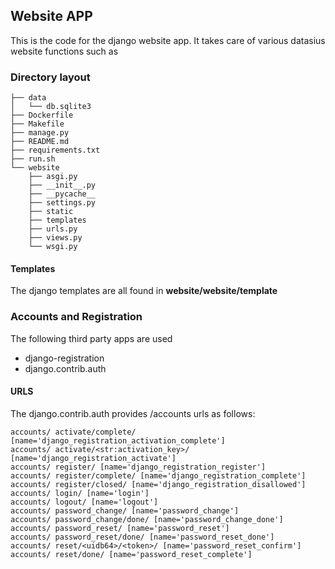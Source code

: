 ## Website APP

This is the code for the django website app. It takes care of various datasius
website functions such as 


### Directory layout

```
├── data
│   └── db.sqlite3
├── Dockerfile
├── Makefile
├── manage.py
├── README.md
├── requirements.txt
├── run.sh
└── website
    ├── asgi.py
    ├── __init__.py
    ├── __pycache__
    ├── settings.py
    ├── static
    ├── templates
    ├── urls.py
    ├── views.py
    └── wsgi.py
```
#### Templates

The django templates are all found in **website/website/template** 


### Accounts and Registration

The following third party apps are used

* django-registration
* django.contrib.auth

#### URLS 

The django.contrib.auth provides /accounts urls as follows:

```
accounts/ activate/complete/ [name='django_registration_activation_complete']
accounts/ activate/<str:activation_key>/ [name='django_registration_activate']
accounts/ register/ [name='django_registration_register']
accounts/ register/complete/ [name='django_registration_complete']
accounts/ register/closed/ [name='django_registration_disallowed']
accounts/ login/ [name='login']
accounts/ logout/ [name='logout']
accounts/ password_change/ [name='password_change']
accounts/ password_change/done/ [name='password_change_done']
accounts/ password_reset/ [name='password_reset']
accounts/ password_reset/done/ [name='password_reset_done']
accounts/ reset/<uidb64>/<token>/ [name='password_reset_confirm']
accounts/ reset/done/ [name='password_reset_complete']
```
